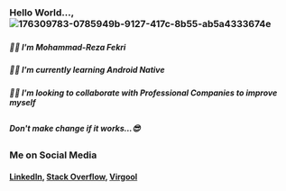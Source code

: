 ### Hello World..., ![176309783-0785949b-9127-417c-8b55-ab5a4333674e](https://user-images.githubusercontent.com/92860582/215549604-7dfd6084-6f73-497c-b9d2-413a11739e20.gif)


###
##### 🐱‍🚀 I'm **Mohammad-Reza Fekri**
##### 👨‍💻 I'm currently learning ***Android Native*** 
##### 👯‍♂️ I'm looking to collaborate with Professional Companies to improve myself
  
##
####  *****Don't make change if it works...😎*****

##

### Me on Social Media



#### [LinkedIn](https://www.linkedin.com/in/mohammad-reza-fekri/), [Stack Overflow](https://stackoverflow.com/users/17200097/mohammadreza), [Virgool](https://virgool.io/@fekri86)



